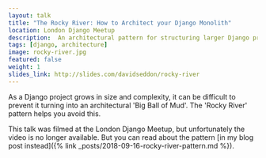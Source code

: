 ```yaml
---
layout: talk
title: "The Rocky River: How to Architect your Django Monolith"
location: London Django Meetup
description:  An architectural pattern for structuring larger Django projects.
tags: [django, architecture]
image: rocky-river.jpg
featured: false
weight: 1
slides_link: http://slides.com/davidseddon/rocky-river
---
```

As a Django project grows in size and complexity, it can be difficult to prevent it turning into an architectural
'Big Ball of Mud'. The 'Rocky River' pattern helps you avoid this.

This talk was filmed at the London Django Meetup, but unfortunately the video is no longer available. But you can read
about the pattern [in my blog post instead]({% link _posts/2018-09-16-rocky-river-pattern.md %}).

